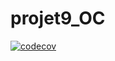# projet9_OC
[![codecov](https://codecov.io/gh/MangooLife/projet9_OC/branch/master/graph/badge.svg)](https://codecov.io/gh/MangooLife/projet9_OC)
